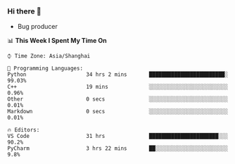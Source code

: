### Hi there 👋
* Bug producer
<!--START_SECTION:waka-->
📊 **This Week I Spent My Time On** 

```text
⌚︎ Time Zone: Asia/Shanghai

💬 Programming Languages: 
Python                   34 hrs 2 mins       ████████████████████████░   99.03% 
C++                      19 mins             ░░░░░░░░░░░░░░░░░░░░░░░░░   0.96% 
Other                    0 secs              ░░░░░░░░░░░░░░░░░░░░░░░░░   0.01% 
Markdown                 0 secs              ░░░░░░░░░░░░░░░░░░░░░░░░░   0.01%

🔥 Editors: 
VS Code                  31 hrs              ██████████████████████░░░   90.2% 
PyCharm                  3 hrs 22 mins       ██░░░░░░░░░░░░░░░░░░░░░░░   9.8%

```


<!--END_SECTION:waka-->
